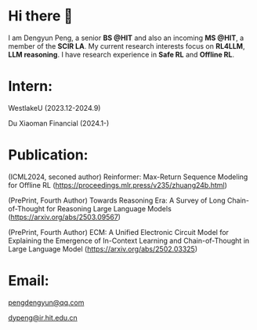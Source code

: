 <H1>Hi there 👋</H1>

I am Dengyun Peng, a senior **BS @HIT** and also an incoming **MS @HIT**, a member of the **SCIR LA**.
My current research interests focus on **RL4LLM**, **LLM reasoning**. I have research experience in **Safe RL** and **Offline RL**.

<H1>Intern:</H1>

WestlakeU (2023.12-2024.9)

Du Xiaoman Financial (2024.1-)

<H1>Publication:</H1>

(ICML2024, seconed author) Reinformer: Max-Return Sequence Modeling for Offline RL (https://proceedings.mlr.press/v235/zhuang24b.html)

(PrePrint, Fourth Author) Towards Reasoning Era: A Survey of Long Chain-of-Thought for Reasoning Large Language Models (https://arxiv.org/abs/2503.09567)

(PrePrint, Fourth Author) ECM: A Unified Electronic Circuit Model for Explaining the Emergence of In-Context Learning and Chain-of-Thought in Large Language Model (https://arxiv.org/abs/2502.03325)

<H1>Email:</H1>

pengdengyun@qq.com

dypeng@ir.hit.edu.cn
